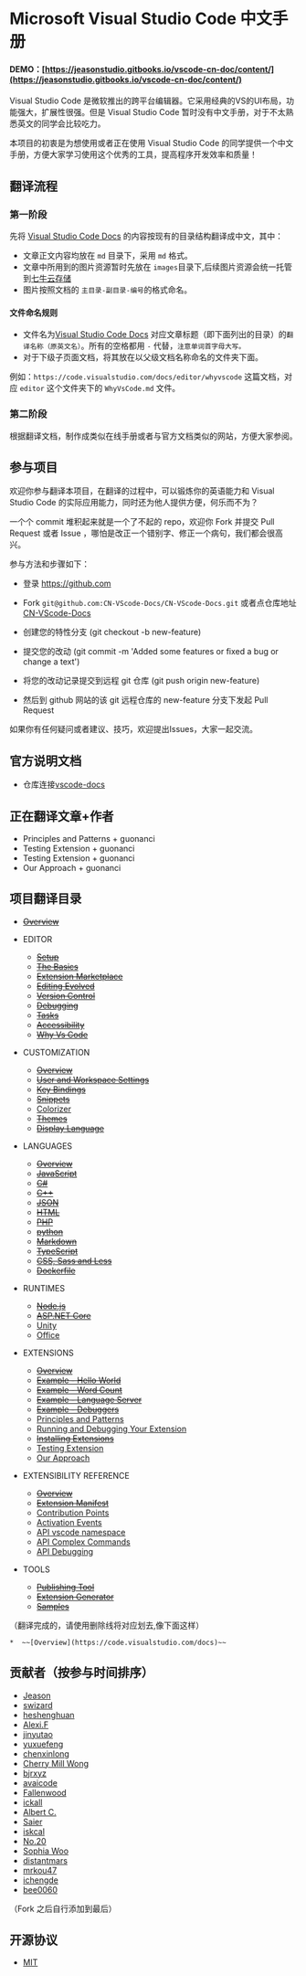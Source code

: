 Microsoft Visual Studio Code 中文手册
===============

#### DEMO：[https://jeasonstudio.gitbooks.io/vscode-cn-doc/content/](https://jeasonstudio.gitbooks.io/vscode-cn-doc/content/)

Visual Studio Code 是微软推出的跨平台编辑器。它采用经典的VS的UI布局，功能强大，扩展性很强。但是  Visual Studio Code 暂时没有中文手册，对于不太熟悉英文的同学会比较吃力。

本项目的初衷是为想使用或者正在使用 Visual Studio Code 的同学提供一个中文手册，方便大家学习使用这个优秀的工具，提高程序开发效率和质量！


## 翻译流程

### 第一阶段

先将 [Visual Studio Code Docs](https://code.visualstudio.com/docs) 的内容按现有的目录结构翻译成中文，其中：

- 文章正文内容均放在 `md` 目录下，采用 `md` 格式。
- 文章中所用到的图片资源暂时先放在 `images`目录下,后续图片资源会统一托管到[七牛云存储](http://www.qiniu.com/)
- 图片按照文档的 `主目录-副目录-编号`的格式命名。

#### 文件命名规则

- 文件名为[Visual Studio Code Docs](https://code.visualstudio.com/docs) 对应文章标题（即下面列出的目录）的`翻译名称（原英文名）`。所有的空格都用 `-` 代替，`注意单词首字母大写。`
- 对于下级子页面文档，将其放在以父级文档名称命名的文件夹下面。

例如：`https://code.visualstudio.com/docs/editor/whyvscode` 这篇文档，对应 `editor` 这个文件夹下的 `WhyVsCode.md` 文件。

### 第二阶段

根据翻译文档，制作成类似在线手册或者与官方文档类似的网站，方便大家参阅。

## 参与项目

欢迎你参与翻译本项目，在翻译的过程中，可以锻炼你的英语能力和 Visual Studio Code 的实际应用能力，同时还为他人提供方便，何乐而不为？

一个个 commit 堆积起来就是一个了不起的 repo，欢迎你 Fork 并提交 Pull Request 或者 Issue ，哪怕是改正一个错别字、修正一个病句，我们都会很高兴。

参与方法和步骤如下：

* 登录 https://github.com

* Fork `git@github.com:CN-VScode-Docs/CN-VScode-Docs.git` 或者点仓库地址[CN-VScode-Docs](https://github.com/jeasonstudio/CN-VScode-Docs.git)

* 创建您的特性分支 (git checkout -b new-feature)

* 提交您的改动 (git commit -m 'Added some features or fixed a bug or change a text')

* 将您的改动记录提交到远程 git 仓库 (git push origin new-feature)

* 然后到 github 网站的该 git 远程仓库的 new-feature 分支下发起 Pull Request

如果你有任何疑问或者建议、技巧，欢迎提出Issues，大家一起交流。

## 官方说明文档

* 仓库连接[vscode-docs](https://github.com/Microsoft/vscode-docs.git)

## 正在翻译文章+作者

* Principles and Patterns + guonanci
* Testing Extension + guonanci
* Testing Extension + guonanci
* Our Approach + guonanci

## 项目翻译目录

* ~~[Overview](https://code.visualstudio.com/docs)~~

* EDITOR
  * ~~[Setup](https://code.visualstudio.com/docs/editor/setup)~~
  * ~~[The Basics](https://code.visualstudio.com/docs/editor/codebasics)~~
  * ~~[Extension Marketplace](https://code.visualstudio.com/docs/editor/extension-gallery)~~
  * ~~[Editing Evolved](https://code.visualstudio.com/docs/editor/editingevolved)~~
  * ~~[Version Control](https://code.visualstudio.com/docs/editor/versioncontrol)~~
  * ~~[Debugging](https://code.visualstudio.com/docs/editor/debugging)~~
  * ~~[Tasks](https://code.visualstudio.com/docs/editor/tasks)~~
  * ~~[Accessibility](https://code.visualstudio.com/docs/editor/accessibility)~~
  * ~~[Why Vs Code](https://code.visualstudio.com/docs/editor/whyvscode)~~

* CUSTOMIZATION
  * ~~[Overview](https://code.visualstudio.com/docs/customization/overview)~~
  * ~~[User and Workspace Settings](https://code.visualstudio.com/docs/customization/userandworkspace)~~
  * ~~[Key Bindings](https://code.visualstudio.com/docs/customization/keybindings)~~
  * ~~[Snippets](https://code.visualstudio.com/docs/customization/userdefinedsnippets)~~
  * [Colorizer](https://code.visualstudio.com/docs/customization/colorizer)
  * ~~[Themes](https://code.visualstudio.com/docs/customization/themes)~~
  * ~~[Display Language](https://code.visualstudio.com/docs/customization/locales)~~

* LANGUAGES
  * ~~[Overview](https://code.visualstudio.com/docs/languages/overview)~~
  * ~~[JavaScript](https://code.visualstudio.com/docs/languages/javascript)~~
  * ~~[C#](https://code.visualstudio.com/docs/languages/csharp)~~
  * ~~[C++](https://code.visualstudio.com/docs/languages/cpp)~~
  * ~~[JSON](https://code.visualstudio.com/docs/languages/json)~~
  * ~~[HTML](https://code.visualstudio.com/docs/languages/html)~~
  * ~~[PHP](https://code.visualstudio.com/docs/languages/php)~~
  * ~~[python](https://code.visualstudio.com/docs/languages/python)~~
  * ~~[Markdown](https://code.visualstudio.com/docs/languages/markdown)~~
  * ~~[TypeScript](https://code.visualstudio.com/docs/languages/typescript)~~
  * ~~[CSS, Sass and Less](https://code.visualstudio.com/docs/languages/css)~~
  * ~~[Dockerfile](https://code.visualstudio.com/docs/languages/dockerfile)~~

* RUNTIMES
  * ~~[Node.js](https://code.visualstudio.com/docs/runtimes/nodejs)~~
  * ~~[ASP.NET Core](https://code.visualstudio.com/docs/runtimes/ASPnet5)~~
  * [Unity](https://code.visualstudio.com/docs/runtimes/unity)
  * [Office](https://code.visualstudio.com/docs/runtimes/office)

* EXTENSIONS
  * ~~[Overview](https://code.visualstudio.com/docs/extensions/overview)~~
  * ~~[Example - Hello World](https://code.visualstudio.com/docs/extensions/example-hello-world)~~
  * ~~[Example - Word Count](https://code.visualstudio.com/docs/extensions/example-word-count)~~
  * ~~[Example - Language Server](https://code.visualstudio.com/docs/extensions/example-language-server)~~
  * ~~[Example - Debuggers](https://code.visualstudio.com/docs/extensions/example-debuggers)~~
  * [Principles and Patterns](https://code.visualstudio.com/docs/extensions/patterns-and-principles)
  * [Running and Debugging Your Extension](https://code.visualstudio.com/docs/extensions/debugging-extensions)
  * ~~[Installing Extensions](https://code.visualstudio.com/docs/extensions/install-extension)~~
  * [Testing Extension](https://code.visualstudio.com/docs/extensions/testing-extensions)
  * [Our Approach](https://code.visualstudio.com/docs/extensions/our-approach)

* EXTENSIBILITY REFERENCE
  * ~~[Overview](https://code.visualstudio.com/docs/extensionAPI/overview)~~
  * ~~[Extension Manifest](https://code.visualstudio.com/docs/extensionAPI/extension-manifest)~~
  * [Contribution Points](https://code.visualstudio.com/docs/extensionAPI/extension-points)
  * [Activation Events](https://code.visualstudio.com/docs/extensionAPI/activation-events)
  * [API vscode namespace](https://code.visualstudio.com/docs/extensionAPI/vscode-api)
  * [API Complex Commands](https://code.visualstudio.com/docs/extensionAPI/vscode-api-commands)
  * [API Debugging](https://code.visualstudio.com/docs/extensionAPI/api-debugging)

* TOOLS
  * ~~[Publishing Tool](https://code.visualstudio.com/docs/tools/vscecli)~~
  * ~~[Extension Generator](https://code.visualstudio.com/docs/tools/yocode)~~
  * ~~[Samples](https://code.visualstudio.com/docs/tools/samples)~~

（翻译完成的，请使用删除线将对应划去,像下面这样）

    *  ~~[Overview](https://code.visualstudio.com/docs)~~

## 贡献者（按参与时间排序）

- [Jeason](http://jeasonstudio.github.io/)
- [swizard](http://swizardlv.github.io/)
- [heshenghuan](http://heshenghuan.github.io/)
- [Alexi.F](http://alexifeng.com/)
- [jinyutao](https://github.com/jinyutao)
- [yuxuefeng](https://github.com/twem007)
- [chenxinlong](http://github.com/chenxinlong)
- [Cherry Mill Wong](http://http://123.206.79.144/)
- [bjrxyz](https://github.com/bjrxyz)
- [avaicode](https://github.com/avaicode)
- [Fallenwood](https://fallenwood.github.io)
- [ickall](https://github.com/ickall)
- [Albert C.](https://github.com/ccssooll999)
- [Saier](https://github.com/279838089)
- [iskcal](https://github.com/iskcal)
- [No.20](https://github.com/zdt3476)
- [Sophia Woo](https://github.com/SophiaWoo)
- [distantmars](https://github.com/distantmars)
- [mrkou47](https://github.com/MrKou47)
- [ichengde](https://github.com/ichengde)
- [bee0060](https://github.com/bee0060)


（Fork 之后自行添加到最后）

## 开源协议
 
 - [MIT](LICENSE)
